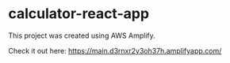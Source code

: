 # calculator-react-app

This project was created using AWS Amplify.

Check it out here: https://main.d3rnxr2y3oh37h.amplifyapp.com/
